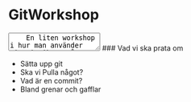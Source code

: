 # GitWorkshop
<BODY>
    <textarea>
    En liten workshop i hur man använder git, inriktat på nybörjare av git som har erfarenhet av datorer och terminal fönster sen tidigare.
    </textarea>
    <label>
       ### Vad vi ska prata om
    </label>
    <ul>
        <li>
            Sätta upp git    
        </li>
        <li>
            Ska vi Pulla något?
        </li>
        <li>
            Vad är en commit?
        </li>
        <li>
            Bland grenar och gafflar
        </li>
    </ul>
</BODY>
